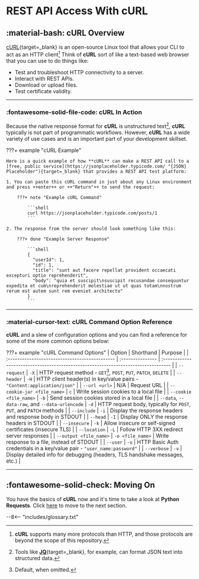 # REST API Access With cURL

## :material-bash: cURL Overview

[cURL](https://curl.se "cURL Homepage"){target=_blank} is an open-source Linux tool that allows your CLI to act as an HTTP client[^1]  Think of **cURL** sort of like a text-based web browser that you can use to do things like:

- Test and troubleshoot HTTP connectivity to a server.
- Interact with REST APIs.
- Download or upload files.
- Test certificate validity.

---

### :fontawesome-solid-file-code: cURL In Action

Because the native response format for **cURL** is unstructured text[^2], **cURL** typically is not part of programmatic workflows.  However, **cURL** has a wide variety of use cases and is an important part of your development skillset.

???+ example "cURL Example"

    Here is a quick example of how **cURL** can make a REST API call to a [free, public service](https://jsonplaceholder.typicode.com/ "{JSON} Placeholder"){target=_blank} that provides a REST API test platform:

    1. You can paste this cURL command in just about any Linux environment and press ++enter++ or ++"Return"++ to send the request:

        ???+ note "Example cURL Command"
        
            ```shell
            curl https://jsonplaceholder.typicode.com/posts/1
            ```

    2. The response from the server should look something like this:

        ???+ done "Example Server Response"
        
            ```shell
            {
              "userId": 1,
              "id": 1,
              "title": "sunt aut facere repellat provident occaecati excepturi optio reprehenderit",
              "body": "quia et suscipit\nsuscipit recusandae consequuntur expedita et cum\nreprehenderit molestiae ut ut quas totam\nnostrum rerum est autem sunt rem eveniet architecto"
            }
            ```

---

### :material-cursor-text: cURL Command Option Reference

**cURL** and a slew of configuration options and you can find a reference for some of the more common options below:

???+ example "cURL Command Options"
    | Option                                         | Shorthand        | Purpose                                                                            |
    | :--------------------------------------------- | :--------------- | :--------------------------------------------------------------------------------- |
    | `--request`                                    | `-X`             | HTTP request method - `GET`[^3], `POST`, `PUT`, `PATCH`, `DELETE`                  |
    | `--header`                                     | `-H`             | HTTP client header(s) in key/value pairs - `"Content:application/json"`            |
    | `--url <url>`                                  |  N/A             | Request URL                                                                        |
    | `--cookie-jar <file_name>`                     | `c`              | Write session cookies to a local file                                              |
    | `--cookie <file_name>`                         | `-b`             | Send session cookies stored in a local file                                        |
    | `--data`, `--data-raw`, and `--data-urlencode` | `-d`             | HTTP request body, typically for `POST`, `PUT`, and `PATCH` methods                |
    | `--include`                                    | `-i`             | Display the response headers and response body in STDOUT                           |
    | `--head`                                       | `-I`             | Display ONLY the response headers in STDOUT                                        |
    | `--insecure`                                   | `-k`             | Allow insecure or self-signed certificates (insecure TLS)                          |
    | `--location`                                   | `-L`             | Follow HTTP 3XX redirect server responses                                          |
    | `--output <file_name>`                         | `-o <file_name>` | Write response to a file, instead of STDOUT                                        |
    | `--user`                                       | `-u`             | HTTP Basic Auth credentials in a key/value pair - `"user_name:password"`           |
    | `--verbose`                                    | `-v`             | Display detailed info for debugging (headers, TLS handshake messages, etc.)        |

---

## :fontawesome-solid-check: Moving On

You have the basics of **cURL** now and it's time to take a look at **Python Requests**.  Click [here](../section_2/ "Next Section") to move to the next section.

[^1]: **cURL** supports many more protocols than HTTP, and those protocols are beyond the scope of this repository.
[^2]: Tools like [**JQ**](https://stedolan.github.io/jq/ "JQ Documentation"){target=_blank}, for example, can format JSON text into structured data.
[^3]: Default, when omitted.

--8<-- "includes/glossary.txt"

